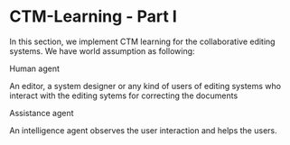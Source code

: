 # CTM-Learning - Part I

In this section, we implement CTM learning for the collaborative editing systems. 
We have world assumption as following:

Human agent

An editor, a system designer or any kind of users of editing systems who interact with the editing sytems for correcting the documents

Assistance agent

An intelligence agent observes the user interaction and helps the users. 







